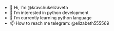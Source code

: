 - 👋 Hi, I’m @kravchukelizaveta
- 👀 I’m interested in python development
- 🌱 I’m currently learning python language
- 📫 How to reach me telegram: @elizabeth555569

